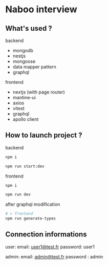 # Naboo interview

## What's used ?

backend

- mongodb
- nestjs
- mongoose
- data mapper pattern
- graphql

frontend

- nextjs (with page router)
- mantine-ui
- axios
- vitest
- graphql
- apollo client

## How to launch project ?

backend

```bash
npm i

npm run start:dev
```

frontend

```bash
npm i

npm run dev
```

after graphql modification

```bash
# > frontend
npm run generate-types
```

## Connection informations

user:
email: user1@test.fr
password: user1

admin:
email: admin@test.fr
password : admin